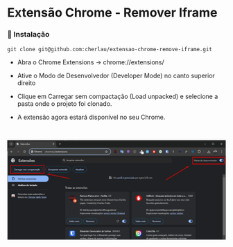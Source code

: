 # Extensão Chrome - Remover Iframe


### 🔧 Instalação


```
git clone git@github.com:cherlau/extensao-chrome-remove-iframe.git
```

- Abra o Chrome Extensions  ->  chrome://extensions/

- Ative o Modo de Desenvolvedor (Developer Mode) no canto superior direito

- Clique em Carregar sem compactação (Load unpacked) e selecione a pasta onde o projeto foi clonado.

- A extensão agora estará disponível no seu Chrome.

  <br/>

<img src="./public/iframe-remove.png">
